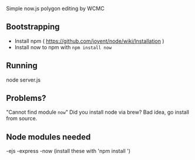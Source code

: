 Simple now.js polygon editing by WCMC

## Bootstrapping
- Install npm ( https://github.com/joyent/node/wiki/Installation )
- Install now to npm with `npm install now`

## Running
node server.js

## Problems?
"Cannot find module `now`"
Did you install node via brew? Bad idea, go install from source.

## Node modules needed
-ejs
-express
-now 
(install these with 'npm install <package-name>')
